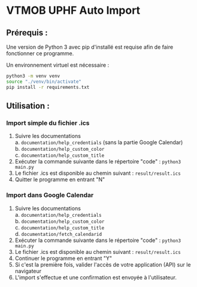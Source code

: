 # VTMOB UPHF Auto Import

## Prérequis :
Une version de Python 3 avec pip d'installé est requise afin de faire fonctionner ce programme.

Un environnement virtuel est nécessaire : 
```bash
python3 -m venv venv
source "./venv/bin/activate"
pip install -r requirements.txt
```

## Utilisation : 
### Import simple du fichier .ics
1. Suivre les documentations <br>
a. `documentation/help_credentials` (sans la partie Google Calendar) <br>
b. `documentation/help_custom_color`<br>
c. `documentation/help_custom_title` <br>
2. Exécuter la commande suivante dans le répertoire "code" : ```python3 main.py```
3. Le fichier .ics est disponible au chemin suivant : `result/result.ics`
4. Quitter le programme en entrant "N"

### Import dans Google Calendar
1. Suivre les documentations <br>
a. `documentation/help_credentials` <br>
b. `documentation/help_custom_color`<br>
c. `documentation/help_custom_title` <br>
d. `documentation/fetch_calendarid` <br>
2. Exécuter la commande suivante dans le répertoire "code" : ```python3 main.py```
3. Le fichier .ics est disponible au chemin suivant : `result/result.ics`
4. Continuer le programme en entrant "Y"
5. Si c'est la première fois, valider l'accès de votre application (API) sur le navigateur
6. L'import s'effectue et une confirmation est envoyée à l'utilisateur.